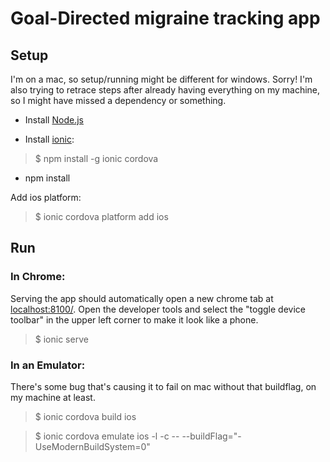 # Goal-Directed migraine tracking app



## Setup

I'm on a mac, so setup/running might be different for windows.  Sorry!
I'm also trying to retrace steps after already having everything on my machine, so I might have missed a dependency or something.

- Install [Node.js](https://nodejs.org/en/)

- Install [ionic](https://ionicframework.com/docs/intro/installation/): 

> $ npm install -g ionic cordova 

- npm install 

Add ios platform:
> $ ionic cordova platform add ios

## Run

### In Chrome: 

Serving the app should automatically open a new chrome tab at [localhost:8100/](http://localhost:8100/).  Open the developer tools and select the "toggle device toolbar" in the upper left corner to make it look like a phone.

> $ ionic serve 



### In an Emulator: 
There's some bug that's causing it to fail on mac without that buildflag, on my machine at least.

> $ ionic cordova build ios

> $ ionic cordova emulate ios -l -c -- --buildFlag="-UseModernBuildSystem=0"
